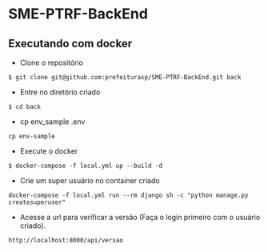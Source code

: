 # SME-PTRF-BackEnd

## Executando com docker 

- Clone o repositório
```console
$ git clone git@github.com:prefeiturasp/SME-PTRF-BackEnd.git back
```

- Entre no diretório criado
```console
$ cd back
```

- cp env_sample .env
```console
cp env-sample
```

- Execute o docker
```console
$ docker-compose -f local.yml up --build -d
```

- Crie um super usuário no container criado
```console
docker-compose -f local.yml run --rm django sh -c "python manage.py createsuperuser"
```

- Acesse a url para verificar a versão (Faça o login primeiro com o usuário criado).
```console
http://localhost:8000/api/versao
```